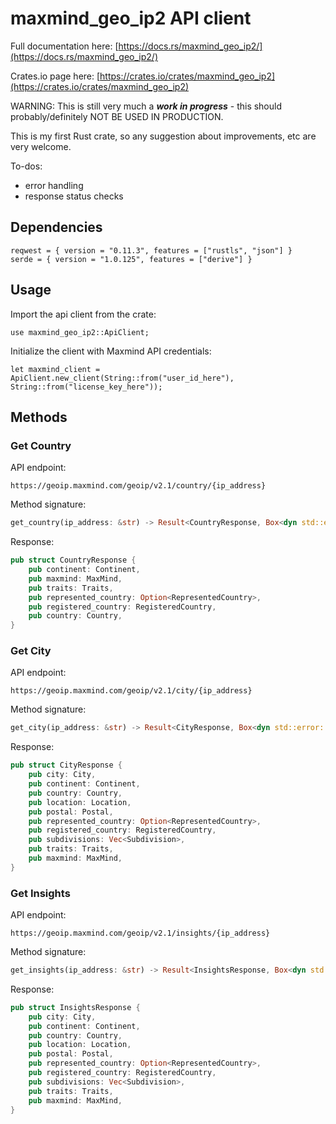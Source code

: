 # maxmind_geo_ip2 API client

Full documentation here: [https://docs.rs/maxmind_geo_ip2/](https://docs.rs/maxmind_geo_ip2/)

Crates.io page here: [https://crates.io/crates/maxmind_geo_ip2](https://crates.io/crates/maxmind_geo_ip2)

WARNING: This is still very much a ***work in progress*** - this should probably/definitely NOT BE USED IN PRODUCTION.

This is my first Rust crate, so any suggestion about improvements, etc are very welcome.

To-dos: 
- error handling
- response status checks

## Dependencies
````
reqwest = { version = "0.11.3", features = ["rustls", "json"] }
serde = { version = "1.0.125", features = ["derive"] }
````

## Usage

Import the api client from the crate:

````
use maxmind_geo_ip2::ApiClient;
````

Initialize the client with Maxmind API credentials: 

````
let maxmind_client = ApiClient.new_client(String::from("user_id_here"), String::from("license_key_here"));
````

## Methods

### Get Country

API endpoint: 
````
https://geoip.maxmind.com/geoip/v2.1/country/{ip_address}
````

Method signature:
````rust
get_country(ip_address: &str) -> Result<CountryResponse, Box<dyn std::error::Error>>
````

Response:

````rust
pub struct CountryResponse {
    pub continent: Continent,
    pub maxmind: MaxMind,
    pub traits: Traits,
    pub represented_country: Option<RepresentedCountry>,
    pub registered_country: RegisteredCountry,
    pub country: Country,
}
````

### Get City

API endpoint:
````
https://geoip.maxmind.com/geoip/v2.1/city/{ip_address}
````

Method signature:
````rust
get_city(ip_address: &str) -> Result<CityResponse, Box<dyn std::error::Error>>
````

Response: 

````rust
pub struct CityResponse {
    pub city: City,
    pub continent: Continent,
    pub country: Country,
    pub location: Location,
    pub postal: Postal,
    pub represented_country: Option<RepresentedCountry>,
    pub registered_country: RegisteredCountry,
    pub subdivisions: Vec<Subdivision>,
    pub traits: Traits,
    pub maxmind: MaxMind,
}
````

### Get Insights

API endpoint:
````
https://geoip.maxmind.com/geoip/v2.1/insights/{ip_address}
````

Method signature:

````rust
get_insights(ip_address: &str) -> Result<InsightsResponse, Box<dyn std::error::Error>>
````

Response:

````rust
pub struct InsightsResponse {
    pub city: City,
    pub continent: Continent,
    pub country: Country,
    pub location: Location,
    pub postal: Postal,
    pub represented_country: Option<RepresentedCountry>,
    pub registered_country: RegisteredCountry,
    pub subdivisions: Vec<Subdivision>,
    pub traits: Traits,
    pub maxmind: MaxMind,
}
````